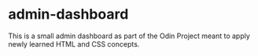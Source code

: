 # admin-dashboard


This is a small admin dashboard as part of the Odin Project meant to apply newly learned HTML and CSS concepts. 
